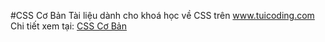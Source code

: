 #CSS Cơ Bản
Tài liệu dành cho khoá học về CSS trên <a href="http://www.tuicoding.com" title="Học Lập Trình">www.tuicoding.com</a>
Chi tiết xem tại: <a href="http://www.tuicoding.com/CSS-Co-Ban" title="CSS Cơ Bản">CSS Cơ Bản</a>


